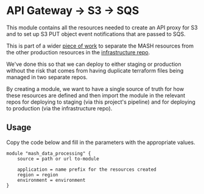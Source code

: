 # API Gateway → S3 → SQS

This module contains all the resources needed to create an API proxy for S3 and to set up S3 PUT object event notifications that are passed to SQS.

This is part of a wider [piece of work](https://hackney.atlassian.net/browse/SCT-1464) to separate the MASH resources from the other production resources in the [infrastructure repo](https://github.com/LBHackney-IT/infrastructure/tree/master/projects/mosaic).

We've done this so that we can deploy to either staging or production without the risk that comes from having duplicate terraform files being managed in two separate repos.

By creating a module, we want to have a single source of truth for how these resources are defined and then import the module in the relevant repos for deploying to staging (via this project's pipeline) and for deploying to production (via the infrastructure repo).

## Usage

Copy the code below and fill in the parameters with the appropriate values.

```text
module "mash_data_processing" {
    source = path or url to-module

    application = name prefix for the resources created
    region = region
    environment = environment
}
```

